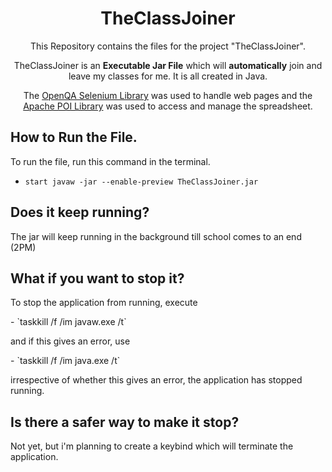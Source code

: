 <h1 align="center">TheClassJoiner</h1>
<p align = "center">This Repository contains the files for the project "TheClassJoiner".</p>
<p align="center">TheClassJoiner is an <strong>Executable Jar File</strong> which will <strong>automatically</strong> join and leave my classes for me.
It is all created in Java. </p>

<p align="center">The <a href="https://www.selenium.dev/">OpenQA Selenium Library</a> was used to handle web pages and the <a href="https://poi.apache.org/">Apache POI Library</a> was used to access and manage the spreadsheet.</p>

## How to Run the File.

To run the file, run this command in the terminal.
- `start javaw -jar --enable-preview TheClassJoiner.jar`

## Does it keep running?

The jar will keep running in the background till school comes to an end (2PM)

## What if you want to stop it?

<p> To stop the application from running, execute</p>
- `taskkill /f /im javaw.exe /t`

<p>and if this gives an error, use</p>
- `taskkill /f /im java.exe /t`

irrespective of whether this gives an error, the application has stopped running.

## Is there a safer way to make it stop?

Not yet, but i'm planning to create a keybind which will terminate the application.
